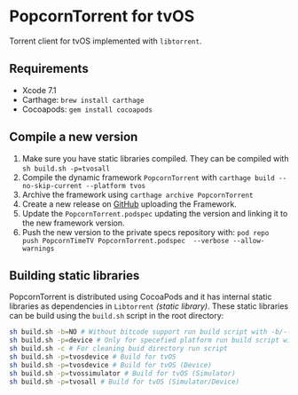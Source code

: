 # PopcornTorrent for tvOS

Torrent client for tvOS implemented with `libtorrent`.

## Requirements

- Xcode 7.1
- Carthage: `brew install carthage`
- Cocoapods: `gem install cocoapods`

## Compile a new version

1. Make sure you have static libraries compiled. They can be compiled with `sh build.sh -p=tvosall`
2. Compile the dynamic framework `PopcornTorrent` with `carthage build --no-skip-current --platform tvos`
3. Archive the framework using `carthage archive PopcornTorrent`
4. Create a new release on [GitHub](https://github.com/PopcornTimeTV/PopcornTorrent/releases) uploading the Framework.
5. Update the `PopcornTorrent.podspec` updating the version and linking it to the new framework version.
6. Push the new version to the private specs repository with: `pod repo push PopcornTimeTV PopcornTorrent.podspec  --verbose --allow-warnings`

## Building static libraries

PopcornTorrent is distributed using CocoaPods and it has internal static libraries as dependencies in `Libtorrent` *(static library)*. These static libraries can be build using the `build.sh` script in the root directory:

```bash
sh build.sh -b=NO # Without bitcode support run build script with -b/--bitcode=NO|YES flag
sh build.sh -p=device # Only for specefied platform run build script with -p/--platform=all|device|simulator
sh build.sh -c # For cleaning buid directory run script
sh build.sh -p=tvosdevice # Build for tvOS
sh build.sh -p=tvosdevice # Build for tvOS (Device)
sh build.sh -p=tvossimulator # Build for tvOS (Simulator)
sh build.sh -p=tvosall # Build for tvOS (Simulator/Device)
```
